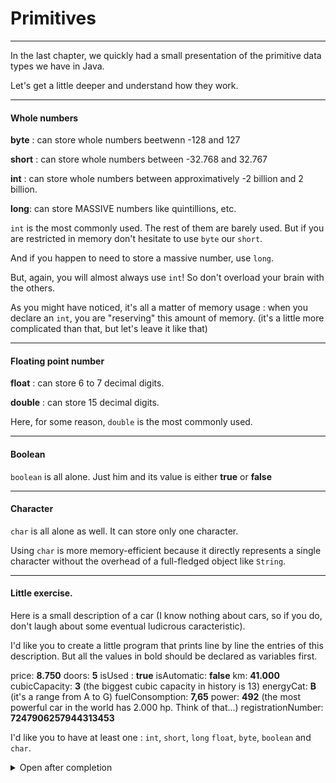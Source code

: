 # Primitives

---

In the last chapter, we quickly had a small presentation of the primitive data types we have in Java.

Let's get a little deeper and understand how they work.

---

#### Whole numbers

**byte** : can store whole numbers beetwenn -128 and 127

**short** : can store whole numbers between -32.768 and 32.767

**int** : can store whole numbers between approximatively -2 billion and 2 billion.

**long**: can store MASSIVE numbers like quintillions, etc.

`int` is the most commonly used. The rest of them are barely used. But if you are restricted in memory don't hesitate to use `byte` our `short`.

And if you happen to need to store a massive number, use `long`.

But, again, you will almost always use `int`! So don't overload your brain with the others.

As you might have noticed, it's all a matter of memory usage : when you declare an `int`, you are "reserving" this amount of memory. (it's a little more complicated than that, but let's leave it like that)

---

#### Floating point number

**float** : can store 6 to 7 decimal digits.

**double** : can store 15 decimal digits.

Here, for some reason, `double` is the most commonly used.

---

#### Boolean

`boolean` is all alone. Just him and its value is either **true** or **false**

---

#### Character

`char` is all alone as well. It can store only one character.

Using `char` is more memory-efficient because it directly represents a single character without the overhead of a full-fledged object like `String`.

---

#### Little exercise.

Here is a small description of a car (I know nothing about cars, so if you do, don't laugh about some eventual ludicrous caracteristic).

I'd like you to create a little program that prints line by line the entries of this description. But all the values in bold should be declared as variables first.

price: **8.750**
doors: **5**
isUsed : **true**
isAutomatic: **false**
km: **41.000**
cubicCapacity: **3** (the biggest cubic capacity in history is 13)
energyCat: **B** (it's a range from A to G)
fuelConsomption: **7,65**
power: **492** (the most powerful car in the world has 2.000 hp. Think of that...)
registrationNumber: **7247906257944313453**

I'd like you to have at least one : `int`, `short`, `long` `float`, `byte`, `boolean` and `char`.

<details>
<summary>Open after completion
</summary>

- **price** is 8.750. This is in the range of a short. But the price of a car could easily go to 1 million. So it's not a good idea to put this variable in a short. The best answer is probably `int`.

- **doors** is 5. Unless we think of a giant bus with more than 127 doors, `byte` fits well to this variable.

- **isUsed** is a `boolean`. No many choices here...

- **isAutomatic** the same. `boolean`

- **km**. `int`

- **cubicCapacity**. If the biggest cubic capacity in history is 13, we can go assured that any other value that we would want to assign to this variable would be less than 127: `byte`

- **energyCat** is a range between A and G. We only need one letter : `char`

- **fuelConsomption** even tough `double` is more used, I wanted you to try to declare a `float` so you could see that you must put an `F` at the end.

- **power** If the most powerful car in the world has 2000hp, we can go assured that any other value that we would want to assign to this variable would be less than 32 thousands, so: `short`

- **registration** is a very long number. It's a `long`. But there is a catch : you must put `L` at the end. That's how it works ;)

```java
class CarProgram {
    public static void main(String[] args) {

        int price = 8750;
        byte doors = 5;
        boolean isUsed = true;
        boolean isAutomatic = false;
        int km = 41000;
        byte cubicCapacity = 3;
        char energyCat = 'B';
        float fuelConsomption = 7.65F;
        short power = 492;
        long registration = 7247906257944313453L;

        System.out.println("price: " + price);
        System.out.println("doors: " + doors);
        System.out.println("isUsed: " + isUsed);
        System.out.println("isAutomatic: " + isAutomatic);
        System.out.println("km: " + km);
        System.out.println("cubicCapacity: " + cubicCapacity);
        System.out.println("energyCat: " + energyCat);
        System.out.println("fuelConsomption: " + fuelConsomption);
        System.out.println("power: " + power);
        System.out.println("registration: " + registration);
    }
}

```

 </details>
